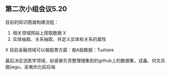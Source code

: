 ## 第二次小组会议5.20

目前的知识图谱构建流程：

1. 相关领域网站上爬取数据  X
2. 实体抽取、关系抽取，并定义实体和关系的属性



X 目前金融领域可以做股票方面：做A股数据：Tushare

最后决定选医学领域，赵睿豪负责整理搜集到的github上的数据集，戎鑫、何文兵做jiagu，巫夷优化前后端